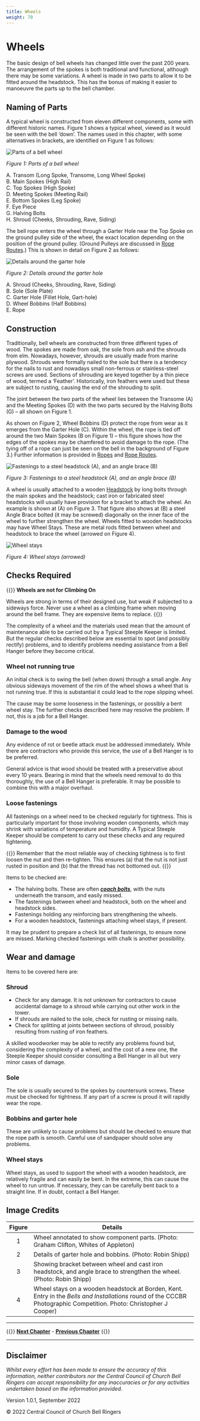 ```yaml
---
title: Wheels
weight: 70
---
```


# Wheels

The basic design of bell wheels has changed little over the past 200 years. The arrangement of the spokes is both traditional and functional, although there may be some variations. A wheel is made in two parts to allow it to be fitted around the headstock. This has the bonus of making it easier to manoeuvre the parts up to the bell chamber.

## Naming of Parts

A typical wheel is constructed from eleven different components, some with different historic names. Figure 1 shows a typical wheel, viewed as it would be seen with the bell ‘down’. The names used in this chapter, with some alternatives in brackets, are identified on Figure 1 as follows:

![Parts of a bell wheel](figure-1.jpg)

*Figure 1: Parts of a bell wheel*

A.	Transom (Long Spoke, Transome, Long Wheel Spoke)  
B.	Main Spokes (High Rail)  
C.	Top Spokes (High Spoke)  
D.	Meeting Spokes (Meeting Rail)  
E.	Bottom Spokes (Leg Spoke)  
F.	Eye Piece  
G.	Halving Bolts  
H.	Shroud (Cheeks, Shrouding, Rave, Siding)

The bell rope enters the wheel through a Garter Hole near the Top Spoke on the ground pulley side of the wheel, the exact location depending on the position of the ground pulley. (Ground Pulleys are discussed in [Rope Routes](../110-rope-route).) This is shown in detail on Figure 2 as follows:

![Details around the garter hole](figure-2.jpg)

*Figure 2: Details around the garter hole*

A.	Shroud (Cheeks, Shrouding, Rave, Siding)  
B.	Sole (Sole Plate)  
C.	Garter Hole (Fillet Hole, Gart-hole)  
D.	Wheel Bobbins (Half Bobbins)  
E.	Rope

## Construction

Traditionally, bell wheels are constructed from three different types of wood. The spokes are made from oak, the sole from ash and the shrouds from elm. Nowadays, however, shrouds are usually made from marine plywood. Shrouds were formally nailed to the sole but there is a tendency for the nails to rust and nowadays small non-ferrous or stainless-steel screws are used. Sections of shrouding are keyed together by a thin piece of wood, termed a ‘Feather’. Historically, iron feathers were used but these are subject to rusting, causing the end of the shrouding to split.

The joint between the two parts of the wheel lies between the Transome (A) and the Meeting Spokes (D) with the two parts secured by the Halving Bolts (G) – all shown on Figure 1.

As shown on Figure 2, Wheel Bobbins (D) protect the rope from wear as it emerges from the Garter Hole (C). Within the wheel, the rope is tied off around the two Main Spokes (B on Figure 1) – this figure shows how the edges of the spokes may be chamfered to avoid damage to the rope. (The tying off of a rope can just be seen on the bell in the background of Figure 3.) Further information is provided in [Ropes](../120-ropes) and [Rope Routes](../110-rope-route).

![Fastenings to a steel headstock (A), and an angle brace (B)](figure-3.jpg)

*Figure 3: Fastenings to a steel headstock (A), and an angle brace (B)*

A wheel is usually attached to a wooden [Headstock](../060-headstocks) by long bolts through the main spokes and the headstock; cast iron or fabricated steel headstocks will usually have provision for a bracket to attach the wheel. An example is shown at (A) on Figure 3. That figure also shows at (B) a steel Angle Brace bolted (it may be screwed) diagonally on the inner face of the wheel to further strengthen the wheel. Wheels fitted to wooden headstocks may have Wheel Stays. These are metal rods fitted between wheel and headstock to brace the wheel (arrowed on Figure 4).

![Wheel stays](figure-4.jpg)

*Figure 4: Wheel stays (arrowed)*

## Checks Required

{{<hint danger>}}
**Wheels are not for Climbing On**

Wheels are strong in terms of their designed use, but weak if subjected to a sideways force. Never use a wheel as a climbing frame when moving around the bell frame. They are expensive items to replace.
{{</hint>}}

The complexity of a wheel and the materials used mean that the amount of maintenance able to be carried out by a Typical Steeple Keeper is limited. But the regular checks described below are essential to spot (and possibly rectify) problems, and to identify problems needing assistance from a Bell Hanger before they become critical.

### Wheel not running true

An initial check is to swing the bell (when down) through a small angle. Any obvious sideways movement of the rim of the wheel shows a wheel that is not running true. If this is substantial it could lead to the rope slipping wheel.

The cause may be some looseness in the fastenings, or possibly a bent wheel stay. The further checks described here may resolve the problem. If not, this is a job for a Bell Hanger.

### Damage to the wood

Any evidence of rot or beetle attack must be addressed immediately. While there are contractors who provide this service, the use of a Bell Hanger is to be preferred.

General advice is that wood should be treated with a preservative about every 10 years. Bearing in mind that the wheels need removal to do this thoroughly, the use of a Bell Hanger is preferable. It may be possible to combine this with a major overhaul.

### Loose fastenings

All fastenings on a wheel need to be checked regularly for tightness. This is particularly important for those involving wooden components, which may shrink with variations of temperature and humidity. A Typical Steeple Keeper should be competent to carry out these checks and any required tightening.

{{<hint warning>}}
Remember that the most reliable way of checking tightness is to first loosen the nut and then re-tighten. This ensures (a) that the nut is not just rusted in position and (b) that the thread has not bottomed out.
{{</hint>}}


Items to be checked are:
- The halving bolts. These are often ***[coach bolts](../170-glossary/#coach-bolts)***, with the nuts underneath the transom, and easily missed.
- The fastenings between wheel and headstock, both on the wheel and headstock sides.
- Fastenings holding any reinforcing bars strengthening the wheels.
- For a wooden headstock, fastenings attaching wheel stays, if present.

It may be prudent to prepare a check list of all fastenings, to ensure none are missed. Marking checked fastenings with chalk is another possibility.

## Wear and damage

Items to be covered here are:

### Shroud

- Check for any damage. It is not unknown for contractors to cause accidental damage to a shroud while carrying out other work in the tower.
- If shrouds are nailed to the sole, check for rusting or missing nails.
- Check for splitting at joints between sections of shroud, possibly resulting from rusting of iron feathers.

A skilled woodworker may be able to rectify any problems found but, considering the complexity of a wheel, and the cost of a new one, the Steeple Keeper should consider consulting a Bell Hanger in all but very minor cases of damage.

### Sole

The sole is usually secured to the spokes by countersunk screws. These must be checked for tightness. If any part of a screw is proud it will rapidly wear the rope.

### Bobbins and garter hole

These are unlikely to cause problems but should be checked to ensure that the rope path is smooth. Careful use of sandpaper should solve any problems.

### Wheel stays

Wheel stays, as used to support the wheel with a wooden headstock, are relatively fragile and can easily be bent. In the extreme, this can cause the wheel to run untrue. If necessary, they can be carefully bent back to a straight line. If in doubt, contact a Bell Hanger.

## Image Credits

| Figure | Details | 
| :---: | --- | 
| 1 | Wheel annotated to show component parts. (Photo: Graham Clifton, Whites of Appleton) |
| 2 | Details of garter hole and bobbins. (Photo: Robin Shipp) |
| 3 | Showing bracket between wheel and cast iron headstock, and angle brace to strengthen the wheel. (Photo: Robin Shipp) |
| 4 | Wheel stays on a wooden headstock at Borden, Kent. Entry in the *Bells and Installations* round of the CCCBR Photographic Competition. Photo: Christopher J Cooper)  |

----

{{<hint info>}}
**[Next Chapter](../080-stays-and-sliders/)** - **[Previous Chapter](../060-headstocks/)**
{{</hint>}}

----

## Disclaimer
 
*Whilst every effort has been made to ensure the accuracy of this information, neither contributors nor the Central Council of Church Bell Ringers can accept responsibility for any inaccuracies or for any activities undertaken based on the information provided.*

Version 1.0.1, September 2022

© 2022 Central Council of Church Bell Ringers


